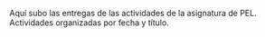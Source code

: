 Aquí subo las entregas de las actividades de la asignatura de PEL.
Actividades organizadas por fecha y título.
